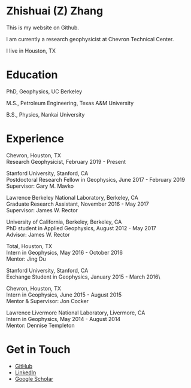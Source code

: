 # Zhishuai (Z) Zhang
This is my website on Github.

I am currently a research geophysicist at Chevron Technical Center.

I live in Houston, TX

# Education
PhD, Geophysics, UC Berkeley

M.S., Petroleum Engineering, Texas A&M University

B.S., Physics, Nankai University

# Experience
Chevron, Houston, TX\
Research Geophysicist, February 2019 - Present

Stanford University, Stanford, CA\
Postdoctoral Research Fellow in Geophysics, June 2017 - February 2019​\
Supervisor: Gary M. Mavko

Lawrence Berkeley National Laboratory, Berkeley, CA\
Graduate Research Assistant, November 2016 - May 2017\
Supervisor: James W. Rector

University of California, Berkeley, Berkeley, CA\
PhD student in Applied Geophysics, August 2012 - May 2017\
Advisor: James W. Rector

Total, Houston, TX\
Intern in Geophysics, May 2016 - October 2016\
Mentor: Jing Du

Stanford University, Stanford, CA\
Exchange Student in Geophysics, January 2015 - March 2016​\

Chevron, Houston, TX\
Intern in Geophysics, June 2015 - August 2015\
Mentor & Supervisor: Jon Cocker

Lawrence Livermore National Laboratory, Livermore, CA\
Intern in Geophysics, May 2014 - August 2014\
Mentor: Dennise Templeton


# Get in Touch
<ul>
<li><a href="https://github.com/zhishuaizhang/">GitHub</a></li>
<li><a href="https://www.linkedin.com/in/zhishuaizhang/">LinkedIn</a></li>
<li><a href="https://scholar.google.com/citations?user=HsUKV5YAAAAJ&hl=en&oi=ao">Google Scholar</a></li>
</ul>
